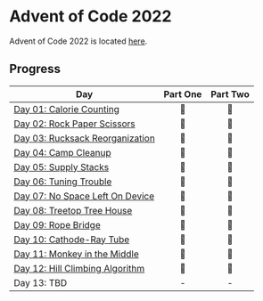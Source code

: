 # Advent of Code 2022

Advent of Code 2022 is located [here](https://adventofcode.com/2022/).

## Progress

| Day                                   | Part One | Part Two |
|---------------------------------------|:--------:|:--------:|
| [Day 01: Calorie Counting](01)        |    🌟    |    🌟    |
| [Day 02: Rock Paper Scissors](02)     |    🌟    |    🌟    |
| [Day 03: Rucksack Reorganization](03) |    🌟    |    🌟    |
| [Day 04: Camp Cleanup](04)            |    🌟    |    🌟    |
| [Day 05: Supply Stacks](05)           |    🌟    |    🌟    |
| [Day 06: Tuning Trouble](06)          |    🌟    |    🌟    |
| [Day 07: No Space Left On Device](07) |    🌟    |    🌟    |
| [Day 08: Treetop Tree House](08)      |    🌟    |    🌟    |
| [Day 09: Rope Bridge](09)             |    🌟    |    🌟    |
| [Day 10: Cathode-Ray Tube](10)        |    🌟    |    🌟    |
| [Day 11: Monkey in the Middle](11)    |    🌟    |    🌟    |
| [Day 12: Hill Climbing Algorithm](12) |    🌟    |    🌟    |
| Day 13: TBD                           |    -     |    -     |